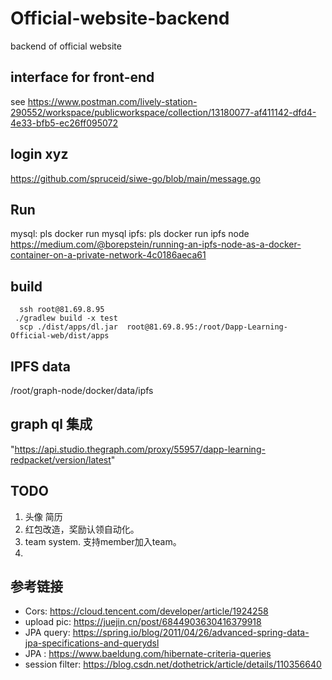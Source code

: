 # Official-website-backend
backend  of official website

## interface for front-end
see  https://www.postman.com/lively-station-290552/workspace/publicworkspace/collection/13180077-af411142-dfd4-4e33-bfb5-ec26ff095072 

## login xyz
https://github.com/spruceid/siwe-go/blob/main/message.go


## Run
 mysql: pls docker run mysql 
 ipfs:  pls docker run ipfs node 
 https://medium.com/@borepstein/running-an-ipfs-node-as-a-docker-container-on-a-private-network-4c0186aeca61

## build
```
  ssh root@81.69.8.95
 ./gradlew build -x test
  scp ./dist/apps/dl.jar  root@81.69.8.95:/root/Dapp-Learning-Official-web/dist/apps

```

## IPFS data
/root/graph-node/docker/data/ipfs 

## graph ql 集成
"https://api.studio.thegraph.com/proxy/55957/dapp-learning-redpacket/version/latest"

## TODO
1. 头像 简历
2. 红包改造，奖励认领自动化。
3. team system. 支持member加入team。 
4.

## 参考链接
- Cors: https://cloud.tencent.com/developer/article/1924258
- upload pic: https://juejin.cn/post/6844903630416379918  
- JPA query: https://spring.io/blog/2011/04/26/advanced-spring-data-jpa-specifications-and-querydsl
-  JPA :  https://www.baeldung.com/hibernate-criteria-queries
- session filter:  https://blog.csdn.net/dothetrick/article/details/110356640
